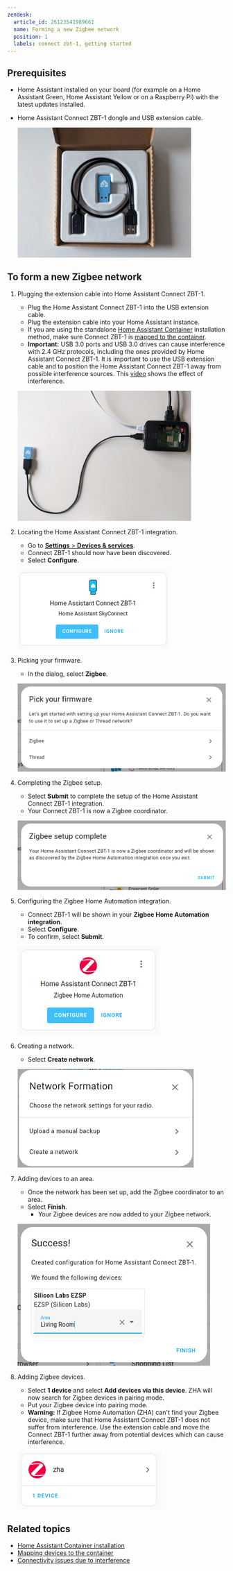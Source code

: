 ```yaml
---
zendesk:
  article_id: 26123541989661
  name: Forming a new Zigbee network
  position: 1
  labels: connect zbt-1, getting started
---
```


## Prerequisites

- Home Assistant installed on your board (for example on a Home Assistant Green, Home Assistant Yellow or on a Raspberry Pi) with the latest updates installed.
- Home Assistant Connect&nbsp;ZBT-1 dongle and USB extension cable.

  ![Image showing the Assistant Connect ZBT-1 with the USB extension cable in the original packaging](/static/img/connect-zbt-1/connect-zbt-1-boxed-01.jpg)

## To form a new Zigbee network

1. Plugging the extension cable into Home Assistant Connect&nbsp;ZBT-1.

   - Plug the Home Assistant Connect&nbsp;ZBT-1 into the USB extension cable.
   - Plug the extension cable into your Home Assistant instance.
   - If you are using the standalone [Home Assistant Container](https://www.home-assistant.io/docs/glossary/#home-assistant-container) installation method, make sure Connect ZBT-1 is [mapped to the container](https://www.home-assistant.io/installation/linux#exposing-devices).
   - **Important:** USB 3.0 ports and USB 3.0 drives can cause interference with 2.4 GHz protocols, including the ones provided by Home Assistant Connect ZBT-1. It is important to use the USB extension cable and to position the Home Assistant Connect ZBT-1 away from possible interference sources.
     This [video](/hc/en-us/articles/26124431414557) shows the effect of interference.

   ![Plug the extension cable into Connect ZBT-1](/static/img/connect-zbt-1/connect-zbt-1-raspi-01.jpg)

2. Locating the Home Assistant Connect&nbsp;ZBT-1 integration.

   - Go to [**Settings** > **Devices & services**](https://my.home-assistant.io/redirect/integrations/).
   - Connect ZBT-1 should now have been discovered.
   - Select **Configure**.

   ![Locate the Connect ZBT-1 integration](/static/img/connect-zbt-1/connect-zbt-1-discovered-01.png)

3. Picking your firmware.

   - In the dialog, select **Zigbee**.

   ![Pick your firmware](/static/img/connect-zbt-1/connect-zbt-1_pick_firmware.png)

4. Completing the Zigbee setup.

   - Select **Submit** to complete the setup of the Home Assistant Connect&nbsp;ZBT-1 integration.
   - Your Connect ZBT-1 is now a Zigbee coordinator.

   ![Complete the Zigbee setup](/static/img/connect-zbt-1/connect-zbt-1_complete-zigbee-setup.png)

5. Configuring the Zigbee Home Automation integration.

   - Connect ZBT-1 will be shown in your **Zigbee Home Automation integration**.
   - Select **Configure**.
   - To confirm, select **Submit**.

   ![Configure the Zigbee Home Automation integration](/static/img/connect-zbt-1/connect-zbt-1_zha-discovered.png)

6. Creating a network.

   - Select **Create network**.

   ![Create a network](/static/img/connect-zbt-1/connect-zbt-1_create-network.png)

7. Adding devices to an area.

   - Once the network has been set up, add the Zigbee coordinator to an area.
   - Select **Finish**.
     - Your Zigbee devices are now added to your Zigbee network.

   ![Add devices to area](/static/img/connect-zbt-1/connect-zbt-1-discovered-04.png)

8. Adding Zigbee devices.

   - Select **1 device** and select **Add devices via this device**. ZHA will now search for Zigbee devices in pairing mode.
   - Put your Zigbee device into pairing mode.
   - **Warning:** If Zigbee Home Automation (ZHA) can't find your Zigbee device, make sure that Home Assistant Connect&nbsp;ZBT-1 does not suffer from interference. Use the extension cable and move the Connect&nbsp;ZBT-1 further away from potential devices which can cause interference.

   ![Add Zigbee devices](/static/img/connect-zbt-1/connect-zbt-1-discovered-05.png)

## Related topics

- [Home Assistant Container installation](https://www.home-assistant.io/docs/glossary/#home-assistant-container)
- [Mapping devices to the container](https://www.home-assistant.io/installation/linux#exposing-devices)
- [Connectivity issues due to interference](/hc/en-us/articles/26124431414557)
